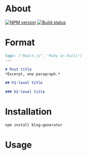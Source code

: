 # About

[![NPM version][NV img]][NPM version]
[![Build status][BS img]][Build status]

# Format

```md
tags: ["React.js", "Ruby on Rails"]
---

# Post title
*Excerpt, one paragraph.*

## h1-level title

### h2-level title
```

# Installation

```ruby
npm install blog-generator
```

# Usage

[NPM version]: https://rubygems.org/gems/
[Build status]: https://travis-ci.org/botanicus/

[NV img]: https://badge.fury.io/rb/.svg
[BS img]: https://travis-ci.org/botanicus/.svg?branch=master
